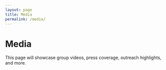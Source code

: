 ```yaml
---
layout: page
title: Media
permalink: /media/
---
```


# Media

This page will showcase group videos, press coverage, outreach highlights, and more.

